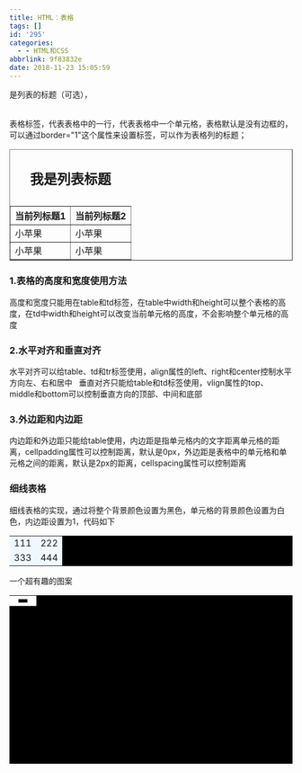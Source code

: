 ```yaml
---
title: HTML：表格
tags: []
id: '295'
categories:
  - - HTML和CSS
abbrlink: 9f83832e
date: 2018-11-23 15:05:59
---
```


<caption></caption>是列表的标题（可选），<table></table>表格标签，<tr></tr>代表表格中的一行，<td></td>代表表格中一个单元格，表格默认是没有边框的，可以通过border="1"这个属性来设置标签，<th>可以作为表格列的标题；

<table border="1">
    <caption>
        <h2>我是列表标题</h2>
    </caption>
   <tr>
        <th>当前列标题1</th>
        <th>当前列标题2</th>
    </tr>
    <tr>
        <td>小苹果</td>
        <td>小苹果</td>
    </tr>
    <tr>
        <td>小苹果</td>
        <td>小苹果</td>
    </tr>
</table>

### 1.表格的高度和宽度使用方法

高度和宽度只能用在table和td标签，在table中width和height可以整个表格的高度，在td中width和height可以改变当前单元格的高度，不会影响整个单元格的高度

### 2.水平对齐和垂直对齐

水平对齐可以给table、td和tr标签使用，align属性的left、right和center控制水平方向左、右和居中   垂直对齐只能给table和td标签使用，vlign属性的top、middle和bottom可以控制垂直方向的顶部、中间和底部

### 3.外边距和内边距

内边距和外边距只能给table使用，内边距是指单元格内的文字距离单元格的距离，cellpadding属性可以控制距离，默认是0px，外边距是表格中的单元格和单元格之间的距离，默认是2px的距离，cellspacing属性可以控制距离

### 细线表格

细线表格的实现，通过将整个背景颜色设置为黑色，单元格的背景颜色设置为白色，内边距设置为1，代码如下

<table BGCOLOR="black" cellspacing-="1">
    <tr BGCOLOR="#f0f8ff">
        <td>111</td>
        <td>222</td>
    </tr>
    <tr bgcolor="#f0f8ff">
        <td>333</td>
        <td>444</td>
    </tr>
</table>

一个超有趣的图案

<table bgcolor="black" width="500px" height="300px" align="center">
    <tr bgcolor="white">
        <td colspan="2"></td>
        <td rowspan="2"></td>
    </tr>
    <tr bgcolor="white">
        <td rowspan="2"></td>
        <td bgcolor="black"></td>
    </tr>
    <tr bgcolor="white">
        <td colspan="2"></td>
    </tr>
</table>